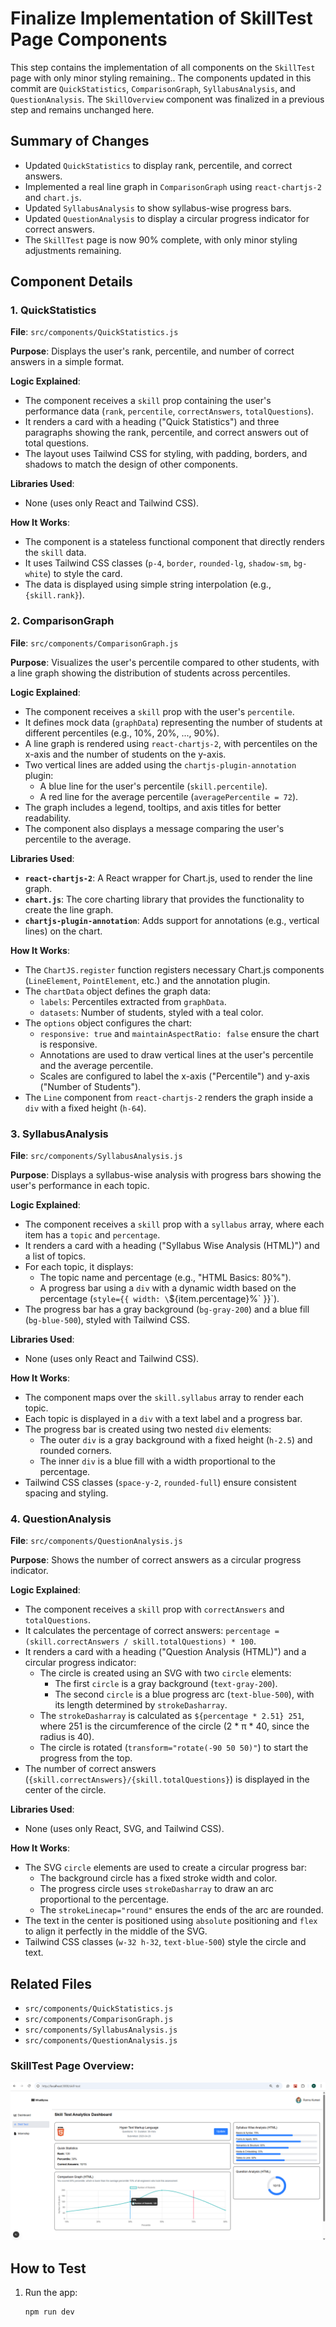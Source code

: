 # Finalize Implementation of SkillTest Page Components

This step contains the implementation of all components on the `SkillTest` page with only minor styling remaining.. The components updated in this commit are `QuickStatistics`, `ComparisonGraph`, `SyllabusAnalysis`, and `QuestionAnalysis`. The `SkillOverview` component was finalized in a previous step and remains unchanged here.

## Summary of Changes
- Updated `QuickStatistics` to display rank, percentile, and correct answers.
- Implemented a real line graph in `ComparisonGraph` using `react-chartjs-2` and `chart.js`.
- Updated `SyllabusAnalysis` to show syllabus-wise progress bars.
- Updated `QuestionAnalysis` to display a circular progress indicator for correct answers.
- The `SkillTest` page is now 90% complete, with only minor styling adjustments remaining.

## Component Details

### 1. QuickStatistics
**File**: `src/components/QuickStatistics.js`

**Purpose**: Displays the user's rank, percentile, and number of correct answers in a simple format.

**Logic Explained**:
- The component receives a `skill` prop containing the user's performance data (`rank`, `percentile`, `correctAnswers`, `totalQuestions`).
- It renders a card with a heading ("Quick Statistics") and three paragraphs showing the rank, percentile, and correct answers out of total questions.
- The layout uses Tailwind CSS for styling, with padding, borders, and shadows to match the design of other components.

**Libraries Used**:
- None (uses only React and Tailwind CSS).

**How It Works**:
- The component is a stateless functional component that directly renders the `skill` data.
- It uses Tailwind CSS classes (`p-4`, `border`, `rounded-lg`, `shadow-sm`, `bg-white`) to style the card.
- The data is displayed using simple string interpolation (e.g., `{skill.rank}`).

### 2. ComparisonGraph
**File**: `src/components/ComparisonGraph.js`

**Purpose**: Visualizes the user's percentile compared to other students, with a line graph showing the distribution of students across percentiles.

**Logic Explained**:
- The component receives a `skill` prop with the user's `percentile`.
- It defines mock data (`graphData`) representing the number of students at different percentiles (e.g., 10%, 20%, ..., 90%).
- A line graph is rendered using `react-chartjs-2`, with percentiles on the x-axis and the number of students on the y-axis.
- Two vertical lines are added using the `chartjs-plugin-annotation` plugin:
  - A blue line for the user's percentile (`skill.percentile`).
  - A red line for the average percentile (`averagePercentile = 72`).
- The graph includes a legend, tooltips, and axis titles for better readability.
- The component also displays a message comparing the user's percentile to the average.

**Libraries Used**:
- **`react-chartjs-2`**: A React wrapper for Chart.js, used to render the line graph.
- **`chart.js`**: The core charting library that provides the functionality to create the line graph.
- **`chartjs-plugin-annotation`**: Adds support for annotations (e.g., vertical lines) on the chart.

**How It Works**:
- The `ChartJS.register` function registers necessary Chart.js components (`LineElement`, `PointElement`, etc.) and the annotation plugin.
- The `chartData` object defines the graph data:
  - `labels`: Percentiles extracted from `graphData`.
  - `datasets`: Number of students, styled with a teal color.
- The `options` object configures the chart:
  - `responsive: true` and `maintainAspectRatio: false` ensure the chart is responsive.
  - Annotations are used to draw vertical lines at the user's percentile and the average percentile.
  - Scales are configured to label the x-axis ("Percentile") and y-axis ("Number of Students").
- The `Line` component from `react-chartjs-2` renders the graph inside a `div` with a fixed height (`h-64`).

### 3. SyllabusAnalysis
**File**: `src/components/SyllabusAnalysis.js`

**Purpose**: Displays a syllabus-wise analysis with progress bars showing the user's performance in each topic.

**Logic Explained**:
- The component receives a `skill` prop with a `syllabus` array, where each item has a `topic` and `percentage`.
- It renders a card with a heading ("Syllabus Wise Analysis (HTML)") and a list of topics.
- For each topic, it displays:
  - The topic name and percentage (e.g., "HTML Basics: 80%").
  - A progress bar using a `div` with a dynamic width based on the percentage (`style={{ width: \`${item.percentage}%\` }}`).
- The progress bar has a gray background (`bg-gray-200`) and a blue fill (`bg-blue-500`), styled with Tailwind CSS.

**Libraries Used**:
- None (uses only React and Tailwind CSS).

**How It Works**:
- The component maps over the `skill.syllabus` array to render each topic.
- Each topic is displayed in a `div` with a text label and a progress bar.
- The progress bar is created using two nested `div` elements:
  - The outer `div` is a gray background with a fixed height (`h-2.5`) and rounded corners.
  - The inner `div` is a blue fill with a width proportional to the percentage.
- Tailwind CSS classes (`space-y-2`, `rounded-full`) ensure consistent spacing and styling.

### 4. QuestionAnalysis
**File**: `src/components/QuestionAnalysis.js`

**Purpose**: Shows the number of correct answers as a circular progress indicator.

**Logic Explained**:
- The component receives a `skill` prop with `correctAnswers` and `totalQuestions`.
- It calculates the percentage of correct answers: `percentage = (skill.correctAnswers / skill.totalQuestions) * 100`.
- It renders a card with a heading ("Question Analysis (HTML)") and a circular progress indicator:
  - The circle is created using an SVG with two `circle` elements:
    - The first `circle` is a gray background (`text-gray-200`).
    - The second `circle` is a blue progress arc (`text-blue-500`), with its length determined by `strokeDasharray`.
  - The `strokeDasharray` is calculated as `${percentage * 2.51} 251`, where 251 is the circumference of the circle (2 * π * 40, since the radius is 40).
  - The circle is rotated (`transform="rotate(-90 50 50)"`) to start the progress from the top.
- The number of correct answers (`{skill.correctAnswers}/{skill.totalQuestions}`) is displayed in the center of the circle.

**Libraries Used**:
- None (uses only React, SVG, and Tailwind CSS).

**How It Works**:
- The SVG `circle` elements are used to create a circular progress bar:
  - The background circle has a fixed stroke width and color.
  - The progress circle uses `strokeDasharray` to draw an arc proportional to the percentage.
  - The `strokeLinecap="round"` ensures the ends of the arc are rounded.
- The text in the center is positioned using `absolute` positioning and `flex` to align it perfectly in the middle of the SVG.
- Tailwind CSS classes (`w-32 h-32`, `text-blue-500`) style the circle and text.

## Related Files
- `src/components/QuickStatistics.js`
- `src/components/ComparisonGraph.js`
- `src/components/SyllabusAnalysis.js`
- `src/components/QuestionAnalysis.js`

### SkillTest Page Overview: 
![SkillTest Page Overview](../assets/image-6.png)

## How to Test
1. Run the app:
   ```bash
   npm run dev